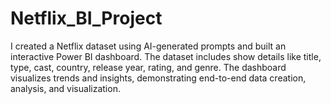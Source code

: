 # Netflix_BI_Project
I created a Netflix dataset using AI-generated prompts and built an interactive Power BI dashboard. The dataset includes show details like title, type, cast, country, release year, rating, and genre. The dashboard visualizes trends and insights, demonstrating end-to-end data creation, analysis, and visualization.
